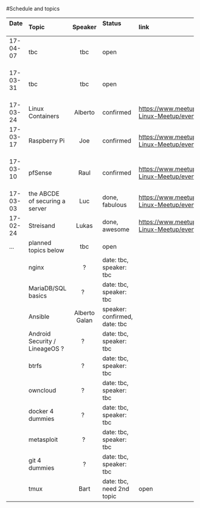 #Schedule and topics


| Date          | Topic         | Speaker  |Status                    | link           |
| ------------- |:--------------|:--------:|:-------------------------|:-------------|
| 17-04-07      | tbc           | tbc      | open                     |
| 17-03-31      | tbc           | tbc      | open                     |
| 17-03-24      | Linux Containers | Alberto  | confirmed  | https://www.meetup.com/Shanghai-Linux-Meetup/events/237978511/
| 17-03-17      | Raspberry Pi | Joe | confirmed  | https://www.meetup.com/Shanghai-Linux-Meetup/events/238234568/ 
| 17-03-10      | pfSense      | Raul | confirmed  | https://www.meetup.com/Shanghai-Linux-Meetup/events/238109581/
| 17-03-03      | the ABCDE of securing a server | Luc | done, fabulous | https://www.meetup.com/Shanghai-Linux-Meetup/events/237752035/
| 17-02-24      | Streisand     | Lukas    | done, awesome     |https://www.meetup.com/Shanghai-Linux-Meetup/events/237645001/
|...            | planned topics below | tbc | open  |                   
|        | nginx        | ?   | date: tbc, speaker: tbc  |
|        | MariaDB/SQL basics  | ?   | date: tbc, speaker: tbc  |
|        | Ansible      | Alberto Galan | speaker: confirmed, date: tbc |
|        | Android Security / LineageOS ?  | ?   | date: tbc, speaker: tbc  |
|        | btrfs        | ?   | date: tbc, speaker: tbc  |
|        | owncloud     | ?   | date: tbc, speaker: tbc  |
|        | docker 4 dummies  | ?   | date: tbc, speaker: tbc  |
|        | metasploit |  ?  | date: tbc, speaker: tbc  |
|        | git 4 dummies | ? | date: tbc, speaker: tbc  |
|        | tmux          | Bart | date: tbc, need 2nd topic | open   |

